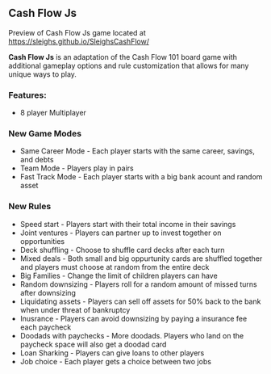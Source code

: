 ## Cash Flow Js

Preview of Cash Flow Js game located at https://sleighs.github.io/SleighsCashFlow/

**Cash Flow Js** is an adaptation of the Cash Flow 101 board game with additional gameplay options and rule customization that allows for many unique ways to play.

### Features:
* 8 player Multiplayer

### New Game Modes
* Same Career Mode - Each player starts with the same career, savings, and debts
* Team Mode - Players play in pairs
* Fast Track Mode - Each player starts with a big bank acount and random asset

### New Rules
* Speed start - Players start with their total income in their savings
* Joint ventures - Players can partner up to invest together on opportunities
* Deck shuffling - Choose to shuffle card decks after each turn 
* Mixed deals - Both small and big oppurtunity cards are shuffled together and players must choose at random from the entire deck
* Big Families - Change the limit of children players can have
* Random downsizing - Players roll for a random amount of missed turns after downsizing
* Liquidating assets - Players can sell off assets for 50% back to the bank when under threat of bankruptcy
* Inusrance - Players can avoid downsizing by paying a insurance fee each paycheck
* Doodads with paychecks - More doodads. Players who land on the paycheck space will also get a doodad card
* Loan Sharking - Players can give loans to other players
* Job choice - Each player gets a choice between two jobs


